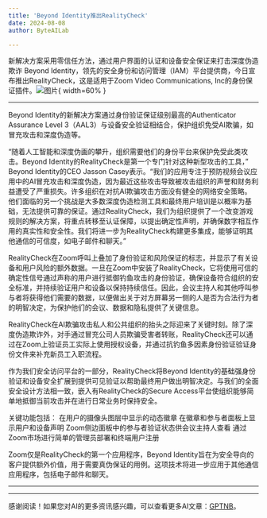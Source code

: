 ```yaml
---
title: 'Beyond Identity推出RealityCheck'
date: 2024-08-08
author: ByteAILab

---
```


新解决方案采用零信任方法，通过用户界面的认证和设备安全保证来打击深度伪造欺诈
Beyond Identity，领先的安全身份和访问管理（IAM）平台提供商，今日宣布推出RealityCheck，这是适用于Zoom Video Communications, Inc的身份保证插件。![图片](https://ai-techpark.com/wp-content/uploads/2024/08/Beyond-Identity-960x540.jpg){ width=60% }

---
Beyond Identity的新解决方案通过身份验证保证级别最高的Authenticator Assurance Level 3（AAL3）与设备安全验证相结合，保护组织免受AI欺骗，如冒充攻击和深度伪造等。

“随着人工智能和深度伪画的攀升，组织需要他们的身份平台来保护免受此类攻击。Beyond Identity的RealityCheck是第一个专门针对这种新型攻击的工具，” Beyond Identity的CEO Jasson Casey表示。“我们的应用专注于预防视频会议应用中的AI冒充攻击和深度伪造，因为最近这些攻击导致被攻击组织的声誉和财务利益遭受了严重损失。许多组织在对抗AI欺骗攻击方面没有健全的网络安全策略。 他们面临的另一个挑战是大多数深度伪造检测工具和最终用户培训是以概率为基础，无法提供可靠的保证。通过RealityCheck，我们为组织提供了一个改变游戏规则的解决方案，将重点转移至认证保障，以提出确定性声明，并确保数字相互作用的真实性和安全性。我们将进一步为RealityCheck构建更多集成，能够证明其他通信的可信度，如电子邮件和聊天。”

RealityCheck在Zoom呼叫上叠加了身份验证和风险保证的标志，并显示了有关设备和用户风险的额外数据。一旦在Zoom中安装了RealityCheck，它将使用可信的确定性信号通过声称的用户进行抵御钓鱼攻击的身份验证，确保设备符合组织的安全标准，并持续验证用户和设备以保持持续信任。因此，会议主持人和其他呼叫参与者将获得他们需要的数据，以便做出关于对方屏幕另一侧的人是否为合法行为者的明智决定，为保护他们的会议、数据和隐私提供了关键信息。

RealityCheck在AI欺骗攻击私人和公共组织的抬头之际迎来了关键时刻。除了深度伪造欺诈外，对手通过冒充公司人员欺骗受害者转账，RealityCheck还可以通过在Zoom上验证员工实际上使用授权设备，并通过抗钓鱼多因素身份验证验证身份文件来补充新员工入职流程。

作为我们安全访问平台的一部分，RealityCheck将Beyond Identity的基础强身份验证和设备安全扩展到提供可见验证以帮助最终用户做出明智决定。与我们的全面安全设计方法相一致，嵌入有RealityCheck的Secure Access平台使组织能够简单地抵御当前攻击并在进行日常业务时保持安全。

关键功能包括：
在用户的摄像头图层中显示的动态徽章
在徽章和参与者面板上显示用户和设备声明
Zoom侧边面板中的参与者验证状态供会议主持人查看
通过Zoom市场进行简单的管理员部署和终端用户注册

Zoom仅是RealityCheck的第一个应用程序，Beyond Identity旨在为安全导向的客户提供额外价值，用于需要真伪保证的用例。这项技术将进一步应用于其他通信应用程序，包括电子邮件和聊天。

---
---
感谢阅读！如果您对AI的更多资讯感兴趣，可以查看更多AI文章：[GPTNB](https://gptnb.com)。